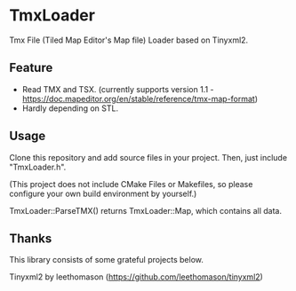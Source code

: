 # TmxLoader
Tmx File (Tiled Map Editor's Map file) Loader based on Tinyxml2.

## Feature
 - Read TMX and TSX. (currently supports version 1.1 - https://doc.mapeditor.org/en/stable/reference/tmx-map-format)
 - Hardly depending on STL.

## Usage
Clone this repository and add source files in your project.
Then, just include "TmxLoader.h".

(This project does not include CMake Files or Makefiles,
so please configure your own build environment by yourself.)

TmxLoader::ParseTMX() returns TmxLoader::Map, which contains all data.

## Thanks
This library consists of some grateful projects below.

Tinyxml2 by leethomason (https://github.com/leethomason/tinyxml2)
